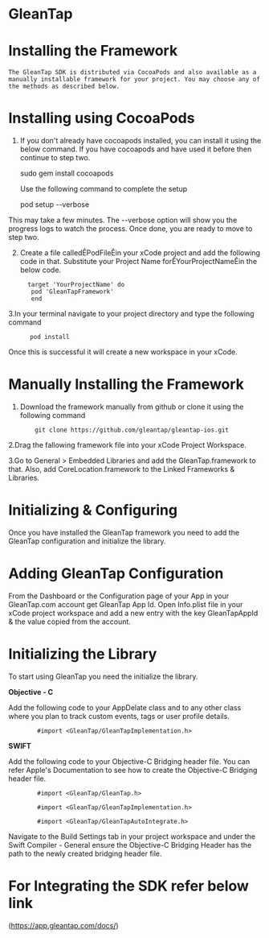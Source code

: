 # GleanTap

# Installing the Framework

    The GleanTap SDK is distributed via CocoaPods and also available as a manually installable framework for your project. You may choose any of the methods as described below.


# Installing using CocoaPods

1. If you don't already have cocoapods installed, you can install it using the below command. If you have cocoapods and have used it   before then continue to step two.
  
     sudo gem install cocoapods
     
   Use the following command to complete the setup

     pod setup --verbose
     
  This may take a few minutes. The --verbose option will show you the progress logs to  watch the process. Once done, you are ready to   move to step two.


2. Create a file calledÊPodFileÊin your xCode project and add the following code in that. Substitute your Project Name forÊYourProjectNameÊin the below code.
   
   
         target 'YourProjectName' do    
          pod 'GleanTapFramework' 
          end 


3.In your terminal navigate to your project directory and type the following command
    
          pod install 
    
   Once this is successful it will create a new workspace in your xCode.





# Manually Installing the Framework


1. Download the framework manually from github or clone it using the following command
   

           git clone https://github.com/gleantap/gleantap-ios.git 


2.Drag the fallowing framework file into your xCode Project Workspace.


3.Go to General > Embedded Libraries and add the GleanTap.framework to that. Also, add CoreLocation.framework to the Linked Frameworks & Libraries.


# Initializing & Configuring 

Once you have installed the GleanTap framework you need to add the GleanTap configuration and initialize the library.


# Adding GleanTap Configuration

From the Dashboard or the Configuration page of your App in your GleanTap.com account get GleanTap App Id. Open Info.plist file in your xCode project workspace and add a new entry with the key GleanTapAppId & the value copied from the account.



# Initializing the Library

   To start using GleanTap you need the initialize the library.

****Objective - C****

Add the following code to your AppDelate class and to any other class where you plan to track custom events, tags or user profile details.

            #import <GleanTap/GleanTapImplementation.h>
 
****SWIFT****

Add the following code to your Objective-C Bridging header file. You can refer Apple's Documentation to see how to create the Objective-C Bridging header file.


            #import <GleanTap/GleanTap.h>

            #import <GleanTap/GleanTapImplementation.h>

            #import <GleanTap/GleanTapAutoIntegrate.h>

  Navigate to the Build Settings tab in your project workspace and under the Swift Compiler - General ensure the Objective-C Bridging Header has the path to the newly created bridging header file.


# For Integrating the SDK refer below link

  (https://app.gleantap.com/docs/)

